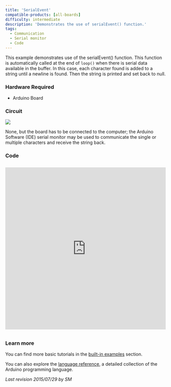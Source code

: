```yaml
---
title: 'SerialEvent'
compatible-products: [all-boards]
difficulty: intermediate
description: 'Demonstrates the use of serialEvent() function.'
tags:
  - Communication
  - Serial monitor
  - Code
---
```


This example demonstrates use of the serialEvent() function.  This function is automatically called at the end of `loop()` when there is serial data available in the buffer. In this case, each character found is added to a string until a newline is found. Then the string is printed and set back to null.

### Hardware Required

- Arduino Board

### Circuit

![](assets/circuit.png)


None, but the board has to be connected to the computer; the Arduino Software (IDE) serial monitor may be used to communicate the single or multiple characters and receive the string back.

### Code

<iframe src='https://create.arduino.cc/example/builtin/04.Communication%5CSerialEvent/SerialEvent/preview?embed&snippet' style='height:510px;width:100%;margin:10px 0' frameborder='0'></iframe>

### Learn more

You can find more basic tutorials in the [built-in examples](/built-in-examples) section.

You can also explore the [language reference](https://www.arduino.cc/reference/en/), a detailed collection of the Arduino programming language.

*Last revision 2015/07/29 by SM*
